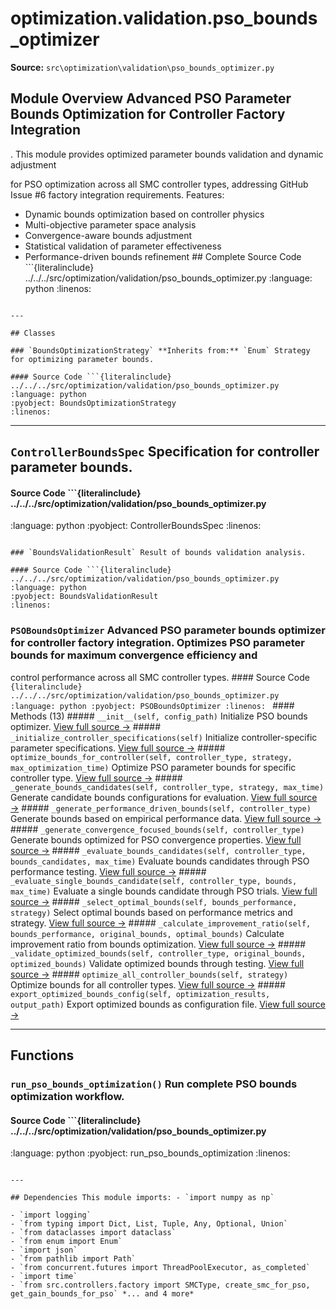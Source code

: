 # optimization.validation.pso_bounds_optimizer

**Source:** `src\optimization\validation\pso_bounds_optimizer.py`

## Module Overview Advanced PSO Parameter Bounds Optimization for Controller Factory Integration

. This module provides optimized parameter bounds validation and dynamic adjustment


for PSO optimization across all SMC controller types, addressing GitHub Issue #6
factory integration requirements. Features:
- Dynamic bounds optimization based on controller physics
- Multi-objective parameter space analysis
- Convergence-aware bounds adjustment
- Statistical validation of parameter effectiveness
- Performance-driven bounds refinement ## Complete Source Code ```{literalinclude} ../../../src/optimization/validation/pso_bounds_optimizer.py
:language: python
:linenos:
```

---

## Classes

### `BoundsOptimizationStrategy` **Inherits from:** `Enum` Strategy for optimizing parameter bounds.

#### Source Code ```{literalinclude} ../../../src/optimization/validation/pso_bounds_optimizer.py
:language: python
:pyobject: BoundsOptimizationStrategy
:linenos:
```

---

## `ControllerBoundsSpec` Specification for controller parameter bounds.

#### Source Code ```{literalinclude} ../../../src/optimization/validation/pso_bounds_optimizer.py

:language: python
:pyobject: ControllerBoundsSpec
:linenos:
```

### `BoundsValidationResult` Result of bounds validation analysis.

#### Source Code ```{literalinclude} ../../../src/optimization/validation/pso_bounds_optimizer.py
:language: python
:pyobject: BoundsValidationResult
:linenos:
```

### `PSOBoundsOptimizer` Advanced PSO parameter bounds optimizer for controller factory integration. Optimizes PSO parameter bounds for maximum convergence efficiency and

control performance across all SMC controller types. #### Source Code ```{literalinclude} ../../../src/optimization/validation/pso_bounds_optimizer.py
:language: python
:pyobject: PSOBoundsOptimizer
:linenos:
``` #### Methods (13) ##### `__init__(self, config_path)` Initialize PSO bounds optimizer. [View full source →](#method-psoboundsoptimizer-__init__) ##### `_initialize_controller_specifications(self)` Initialize controller-specific parameter specifications. [View full source →](#method-psoboundsoptimizer-_initialize_controller_specifications) ##### `optimize_bounds_for_controller(self, controller_type, strategy, max_optimization_time)` Optimize PSO parameter bounds for specific controller type. [View full source →](#method-psoboundsoptimizer-optimize_bounds_for_controller) ##### `_generate_bounds_candidates(self, controller_type, strategy, max_time)` Generate candidate bounds configurations for evaluation. [View full source →](#method-psoboundsoptimizer-_generate_bounds_candidates) ##### `_generate_performance_driven_bounds(self, controller_type)` Generate bounds based on empirical performance data. [View full source →](#method-psoboundsoptimizer-_generate_performance_driven_bounds) ##### `_generate_convergence_focused_bounds(self, controller_type)` Generate bounds optimized for PSO convergence properties. [View full source →](#method-psoboundsoptimizer-_generate_convergence_focused_bounds) ##### `_evaluate_bounds_candidates(self, controller_type, bounds_candidates, max_time)` Evaluate bounds candidates through PSO performance testing. [View full source →](#method-psoboundsoptimizer-_evaluate_bounds_candidates) ##### `_evaluate_single_bounds_candidate(self, controller_type, bounds, max_time)` Evaluate a single bounds candidate through PSO trials. [View full source →](#method-psoboundsoptimizer-_evaluate_single_bounds_candidate) ##### `_select_optimal_bounds(self, bounds_performance, strategy)` Select optimal bounds based on performance metrics and strategy. [View full source →](#method-psoboundsoptimizer-_select_optimal_bounds) ##### `_calculate_improvement_ratio(self, bounds_performance, original_bounds, optimal_bounds)` Calculate improvement ratio from bounds optimization. [View full source →](#method-psoboundsoptimizer-_calculate_improvement_ratio) ##### `_validate_optimized_bounds(self, controller_type, original_bounds, optimized_bounds)` Validate optimized bounds through testing. [View full source →](#method-psoboundsoptimizer-_validate_optimized_bounds) ##### `optimize_all_controller_bounds(self, strategy)` Optimize bounds for all controller types. [View full source →](#method-psoboundsoptimizer-optimize_all_controller_bounds) ##### `export_optimized_bounds_config(self, optimization_results, output_path)` Export optimized bounds as configuration file. [View full source →](#method-psoboundsoptimizer-export_optimized_bounds_config)

---

## Functions

### `run_pso_bounds_optimization()` Run complete PSO bounds optimization workflow.

#### Source Code ```{literalinclude} ../../../src/optimization/validation/pso_bounds_optimizer.py
:language: python
:pyobject: run_pso_bounds_optimization
:linenos:
```

---

## Dependencies This module imports: - `import numpy as np`

- `import logging`
- `from typing import Dict, List, Tuple, Any, Optional, Union`
- `from dataclasses import dataclass`
- `from enum import Enum`
- `import json`
- `from pathlib import Path`
- `from concurrent.futures import ThreadPoolExecutor, as_completed`
- `import time`
- `from src.controllers.factory import SMCType, create_smc_for_pso, get_gain_bounds_for_pso` *... and 4 more*
